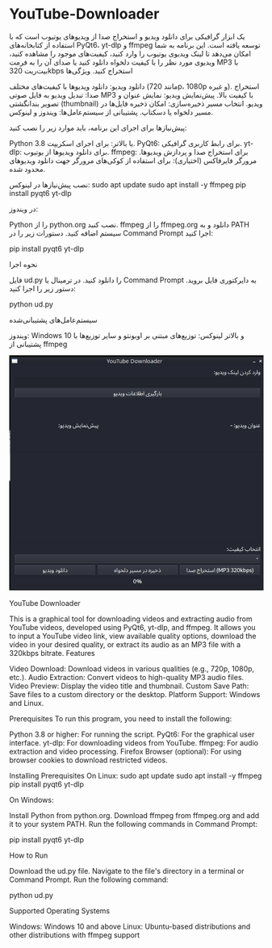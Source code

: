 # YouTube-Downloader


یک ابزار گرافیکی برای دانلود ویدیو و استخراج صدا از ویدیوهای یوتیوب است که با استفاده از کتابخانه‌های PyQt6، yt-dlp و ffmpeg توسعه یافته است. این برنامه به شما امکان می‌دهد تا لینک ویدیوی یوتیوب را وارد کنید، کیفیت‌های موجود را مشاهده کنید، ویدیوی مورد نظر را با کیفیت دلخواه دانلود کنید یا صدای آن را به فرمت MP3 با بیت‌ریت 320kbps استخراج کنید.
ویژگی‌ها

دانلود ویدیو: دانلود ویدیوها با کیفیت‌های مختلف (مانند 720p، 1080p و غیره).
استخراج صدا: تبدیل ویدیو به فایل صوتی MP3 با کیفیت بالا.
پیش‌نمایش ویدیو: نمایش عنوان و تصویر بندانگشتی (thumbnail) ویدیو.
انتخاب مسیر ذخیره‌سازی: امکان ذخیره فایل‌ها در مسیر دلخواه یا دسکتاپ.
پشتیبانی از سیستم‌عامل‌ها: ویندوز و لینوکس.

پیش‌نیازها
برای اجرای این برنامه، باید موارد زیر را نصب کنید:

Python 3.8 یا بالاتر: برای اجرای اسکریپت.
PyQt6: برای رابط کاربری گرافیکی.
yt-dlp: برای دانلود ویدیوها از یوتیوب.
ffmpeg: برای استخراج صدا و پردازش ویدیوها.
مرورگر فایرفاکس (اختیاری): برای استفاده از کوکی‌های مرورگر جهت دانلود ویدیوهای محدود شده.

نصب پیش‌نیازها
در لینوکس:
sudo apt update
sudo apt install -y ffmpeg
pip install pyqt6 yt-dlp

در ویندوز:

Python را از python.org نصب کنید.
ffmpeg را از ffmpeg.org دانلود و به PATH سیستم اضافه کنید.
دستورات زیر را در Command Prompt اجرا کنید:

pip install pyqt6 yt-dlp

نحوه اجرا

فایل ud.py را دانلود کنید.
در ترمینال یا Command Prompt به دایرکتوری فایل بروید.
دستور زیر را اجرا کنید:

python ud.py

سیستم‌عامل‌های پشتیبانی‌شده

ویندوز: Windows 10 و بالاتر
لینوکس: توزیع‌های مبتنی بر اوبونتو و سایر توزیع‌ها با پشتیبانی از ffmpeg


![اسکرین‌شات برنامه](screenshot.png)


YouTube Downloader

This is a graphical tool for downloading videos and extracting audio from YouTube videos, developed using PyQt6, yt-dlp, and ffmpeg. It allows you to input a YouTube video link, view available quality options, download the video in your desired quality, or extract its audio as an MP3 file with a 320kbps bitrate.
Features

Video Download: Download videos in various qualities (e.g., 720p, 1080p, etc.).
Audio Extraction: Convert videos to high-quality MP3 audio files.
Video Preview: Display the video title and thumbnail.
Custom Save Path: Save files to a custom directory or the desktop.
Platform Support: Windows and Linux.

Prerequisites
To run this program, you need to install the following:

Python 3.8 or higher: For running the script.
PyQt6: For the graphical user interface.
yt-dlp: For downloading videos from YouTube.
ffmpeg: For audio extraction and video processing.
Firefox Browser (optional): For using browser cookies to download restricted videos.

Installing Prerequisites
On Linux:
sudo apt update
sudo apt install -y ffmpeg
pip install pyqt6 yt-dlp

On Windows:

Install Python from python.org.
Download ffmpeg from ffmpeg.org and add it to your system PATH.
Run the following commands in Command Prompt:

pip install pyqt6 yt-dlp

How to Run

Download the ud.py file.
Navigate to the file's directory in a terminal or Command Prompt.
Run the following command:

python ud.py

Supported Operating Systems

Windows: Windows 10 and above
Linux: Ubuntu-based distributions and other distributions with ffmpeg support


